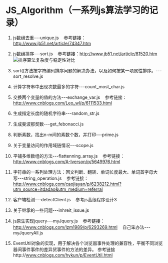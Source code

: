 # JS_Algorithm（一系列js算法学习的记录）

1. js数组去重---unique.js
    参考链接：http://www.jb51.net/article/74347.htm

2. js数组排序---sort.js
    参考链接：http://www.jb51.net/article/81520.htm
![排序算法复杂度与稳定性对比](http://oe51jhwvd.bkt.clouddn.com/1.png)

3. sort()方法按字符编码排序问题的解决办法，以及如何按某一项属性排序。---sort_resolve.js

4. 计算字符串中出现次数最多的字符---count_most_char.js

5. 交换两个变量的值的方法---exchange_var.js
    参考链接：http://www.cnblogs.com/Leo_wl/p/6111533.html

6. 生成指定长度的随机字符串---random_str.js

7. 生成斐波那契数---get_febonacci.js

8. 判断素数，找出n-m间的素数个数，并打印---prime.js

9. 关于变量访问的作用域链情况---scope.js

10. 平铺多维数组的方法---flattenning_array.js
    参考链接：http://www.cnblogs.com/A-Iverson/p/5649976.html
    
11. 字符串的一系列处理方法：回文判断、翻转、单词长度最大、单词首字母大写---string_operation.js
    参考链接：http://www.cnblogs.com/caojiayan/p/6238212.html?utm_source=itdadao&utm_medium=referral
    
12. 客户端检测---detectClient.js
    参考js高级程序设计3
    
13. 关于继承的一些问题---inhreit_issue.js

14. js原生实现jquery---myJquery.js
    参考链接：http://www.cnblogs.com/lzm1989/p/6293269.html
    自己笨办法---myJqueryAll.js

15. EventUtil对象的实现，用于解决各个浏览器事件处理的兼容性，平衡不同浏览器间事件事件的差异货事件的方法的差异。
    参考链接http://www.cnblogs.com/hykun/p/EventUtil.html
